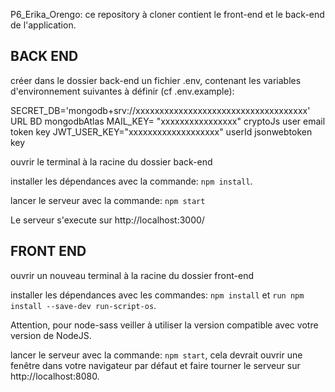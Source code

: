 
P6_Erika_Orengo: ce repository à cloner contient le front-end et le back-end de l'application.

## BACK END ## 
créer dans le dossier back-end un fichier .env, contenant les variables d'environnement suivantes à définir (cf .env.example):

SECRET_DB='mongodb+srv://xxxxxxxxxxxxxxxxxxxxxxxxxxxxxxxxxxxx' URL BD mongodbAtlas
MAIL_KEY= "xxxxxxxxxxxxxxxx" cryptoJs user email token key
JWT_USER_KEY="xxxxxxxxxxxxxxxxxxx" userId jsonwebtoken key

ouvrir le terminal à la racine du dossier back-end

installer les dépendances avec la commande: `npm install`.

lancer le serveur avec la commande: `npm start`

Le serveur s'execute sur http://localhost:3000/

## FRONT END ## 

ouvrir un nouveau terminal à la racine du dossier front-end   

installer les dépendances avec les commandes: `npm install` et `run npm install --save-dev run-script-os`.

Attention, pour node-sass veiller à utiliser la version compatible avec votre version de NodeJS.

lancer le serveur avec la commande: `npm start`, cela devrait ouvrir une fenêtre dans votre navigateur par défaut et faire tourner le serveur sur http://localhost:8080.

